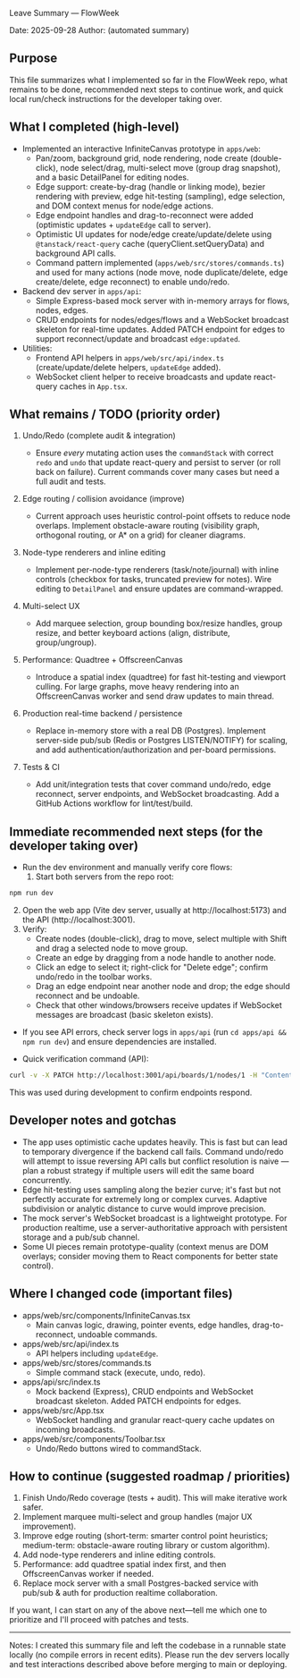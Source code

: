 Leave Summary — FlowWeek

Date: 2025-09-28
Author: (automated summary)

Purpose
-------
This file summarizes what I implemented so far in the FlowWeek repo, what remains to be done, recommended next steps to continue work, and quick local run/check instructions for the developer taking over.

What I completed (high-level)
-----------------------------
- Implemented an interactive InfiniteCanvas prototype in `apps/web`:
  - Pan/zoom, background grid, node rendering, node create (double-click), node select/drag, multi-select move (group drag snapshot), and a basic DetailPanel for editing nodes.
  - Edge support: create-by-drag (handle or linking mode), bezier rendering with preview, edge hit-testing (sampling), edge selection, and DOM context menus for node/edge actions.
  - Edge endpoint handles and drag-to-reconnect were added (optimistic updates + `updateEdge` call to server).
  - Optimistic UI updates for node/edge create/update/delete using `@tanstack/react-query` cache (queryClient.setQueryData) and background API calls.
  - Command pattern implemented (`apps/web/src/stores/commands.ts`) and used for many actions (node move, node duplicate/delete, edge create/delete, edge reconnect) to enable undo/redo.
- Backend dev server in `apps/api`:
  - Simple Express-based mock server with in-memory arrays for flows, nodes, edges.
  - CRUD endpoints for nodes/edges/flows and a WebSocket broadcast skeleton for real-time updates. Added PATCH endpoint for edges to support reconnect/update and broadcast `edge:updated`.
- Utilities:
  - Frontend API helpers in `apps/web/src/api/index.ts` (create/update/delete helpers, `updateEdge` added).
  - WebSocket client helper to receive broadcasts and update react-query caches in `App.tsx`.

What remains / TODO (priority order)
------------------------------------
1) Undo/Redo (complete audit & integration)
   - Ensure *every* mutating action uses the `commandStack` with correct `redo` and `undo` that update react-query and persist to server (or roll back on failure). Current commands cover many cases but need a full audit and tests.

2) Edge routing / collision avoidance (improve)
   - Current approach uses heuristic control-point offsets to reduce node overlaps. Implement obstacle-aware routing (visibility graph, orthogonal routing, or A* on a grid) for cleaner diagrams.

3) Node-type renderers and inline editing
   - Implement per-node-type renderers (task/note/journal) with inline controls (checkbox for tasks, truncated preview for notes). Wire editing to `DetailPanel` and ensure updates are command-wrapped.

4) Multi-select UX
   - Add marquee selection, group bounding box/resize handles, group resize, and better keyboard actions (align, distribute, group/ungroup).

5) Performance: Quadtree + OffscreenCanvas
   - Introduce a spatial index (quadtree) for fast hit-testing and viewport culling. For large graphs, move heavy rendering into an OffscreenCanvas worker and send draw updates to main thread.

6) Production real-time backend / persistence
   - Replace in-memory store with a real DB (Postgres). Implement server-side pub/sub (Redis or Postgres LISTEN/NOTIFY) for scaling, and add authentication/authorization and per-board permissions.

7) Tests & CI
   - Add unit/integration tests that cover command undo/redo, edge reconnect, server endpoints, and WebSocket broadcasting. Add a GitHub Actions workflow for lint/test/build.

Immediate recommended next steps (for the developer taking over)
----------------------------------------------------------------
- Run the dev environment and manually verify core flows:
  1) Start both servers from the repo root:

```bash
npm run dev
```

  2) Open the web app (Vite dev server, usually at http://localhost:5173) and the API (http://localhost:3001).
  3) Verify:
     - Create nodes (double-click), drag to move, select multiple with Shift and drag a selected node to move group.
     - Create an edge by dragging from a node handle to another node.
     - Click an edge to select it; right-click for "Delete edge"; confirm undo/redo in the toolbar works.
     - Drag an edge endpoint near another node and drop; the edge should reconnect and be undoable.
     - Check that other windows/browsers receive updates if WebSocket messages are broadcast (basic skeleton exists).

- If you see API errors, check server logs in `apps/api` (run `cd apps/api && npm run dev`) and ensure dependencies are installed.

- Quick verification command (API):

```bash
curl -v -X PATCH http://localhost:3001/api/boards/1/nodes/1 -H "Content-Type: application/json" -d '{"x":150,"y":150}'
```

This was used during development to confirm endpoints respond.

Developer notes and gotchas
---------------------------
- The app uses optimistic cache updates heavily. This is fast but can lead to temporary divergence if the backend call fails. Command undo/redo will attempt to issue reversing API calls but conflict resolution is naive — plan a robust strategy if multiple users will edit the same board concurrently.
- Edge hit-testing uses sampling along the bezier curve; it's fast but not perfectly accurate for extremely long or complex curves. Adaptive subdivision or analytic distance to curve would improve precision.
- The mock server's WebSocket broadcast is a lightweight prototype. For production realtime, use a server-authoritative approach with persistent storage and a pub/sub channel.
- Some UI pieces remain prototype-quality (context menus are DOM overlays; consider moving them to React components for better state control).

Where I changed code (important files)
--------------------------------------
- apps/web/src/components/InfiniteCanvas.tsx
  - Main canvas logic, drawing, pointer events, edge handles, drag-to-reconnect, undoable commands.
- apps/web/src/api/index.ts
  - API helpers including `updateEdge`.
- apps/web/src/stores/commands.ts
  - Simple command stack (execute, undo, redo).
- apps/api/src/index.ts
  - Mock backend (Express), CRUD endpoints and WebSocket broadcast skeleton. Added PATCH endpoints for edges.
- apps/web/src/App.tsx
  - WebSocket handling and granular react-query cache updates on incoming broadcasts.
- apps/web/src/components/Toolbar.tsx
  - Undo/Redo buttons wired to commandStack.

How to continue (suggested roadmap / priorities)
-----------------------------------------------
1) Finish Undo/Redo coverage (tests + audit). This will make iterative work safer.
2) Implement marquee multi-select and group handles (major UX improvement).
3) Improve edge routing (short-term: smarter control point heuristics; medium-term: obstacle-aware routing library or custom algorithm).
4) Add node-type renderers and inline editing controls.
5) Performance: add quadtree spatial index first, and then OffscreenCanvas worker if needed.
6) Replace mock server with a small Postgres-backed service with pub/sub & auth for production realtime collaboration.

If you want, I can start on any of the above next—tell me which one to prioritize and I'll proceed with patches and tests.

---

Notes: I created this summary file and left the codebase in a runnable state locally (no compile errors in recent edits). Please run the dev servers locally and test interactions described above before merging to main or deploying.
